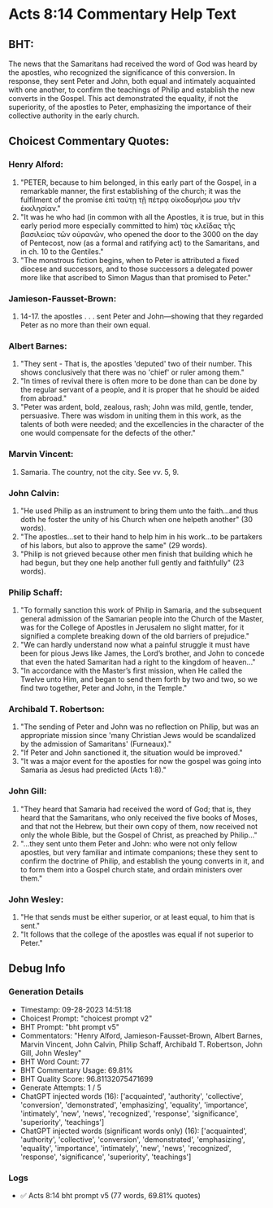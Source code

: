 # Acts 8:14 Commentary Help Text

## BHT:
The news that the Samaritans had received the word of God was heard by the apostles, who recognized the significance of this conversion. In response, they sent Peter and John, both equal and intimately acquainted with one another, to confirm the teachings of Philip and establish the new converts in the Gospel. This act demonstrated the equality, if not the superiority, of the apostles to Peter, emphasizing the importance of their collective authority in the early church.

## Choicest Commentary Quotes:
### Henry Alford:
1. "PETER, because to him belonged, in this early part of the Gospel, in a remarkable manner, the first establishing of the church; it was the fulfilment of the promise ἐπὶ ταύτῃ τῇ πέτρᾳ οἰκοδομήσω μου τὴν ἐκκλησίαν."
2. "It was he who had (in common with all the Apostles, it is true, but in this early period more especially committed to him) τὰς κλεῖδας τῆς βασιλείας τῶν οὐρανῶν, who opened the door to the 3000 on the day of Pentecost, now (as a formal and ratifying act) to the Samaritans, and in ch. 10 to the Gentiles."
3. "The monstrous fiction begins, when to Peter is attributed a fixed diocese and successors, and to those successors a delegated power more like that ascribed to Simon Magus than that promised to Peter."

### Jamieson-Fausset-Brown:
1. 14-17. the apostles . . . sent Peter
	and John—showing that they regarded Peter as no more than their
	own equal.

### Albert Barnes:
1. "They sent - That is, the apostles 'deputed' two of their number. This shows conclusively that there was no 'chief' or ruler among them."
2. "In times of revival there is often more to be done than can be done by the regular servant of a people, and it is proper that he should be aided from abroad."
3. "Peter was ardent, bold, zealous, rash; John was mild, gentle, tender, persuasive. There was wisdom in uniting them in this work, as the talents of both were needed; and the excellencies in the character of the one would compensate for the defects of the other."

### Marvin Vincent:
1. Samaria. The country, not the city. See vv. 5, 9.

### John Calvin:
1. "He used Philip as an instrument to bring them unto the faith...and thus doth he foster the unity of his Church when one helpeth another" (30 words).
2. "The apostles...set to their hand to help him in his work...to be partakers of his labors, but also to approve the same" (29 words).
3. "Philip is not grieved because other men finish that building which he had begun, but they one help another full gently and faithfully" (23 words).

### Philip Schaff:
1. "To formally sanction this work of Philip in Samaria, and the subsequent general admission of the Samarian people into the Church of the Master, was for the College of Apostles in Jerusalem no slight matter, for it signified a complete breaking down of the old barriers of prejudice."
2. "We can hardly understand now what a painful struggle it must have been for pious Jews like James, the Lord’s brother, and John to concede that even the hated Samaritan had a right to the kingdom of heaven..."
3. "In accordance with the Master’s first mission, when He called the Twelve unto Him, and began to send them forth by two and two, so we find two together, Peter and John, in the Temple."

### Archibald T. Robertson:
1. "The sending of Peter and John was no reflection on Philip, but was an appropriate mission since 'many Christian Jews would be scandalized by the admission of Samaritans' (Furneaux)."
2. "If Peter and John sanctioned it, the situation would be improved."
3. "It was a major event for the apostles for now the gospel was going into Samaria as Jesus had predicted (Acts 1:8)."

### John Gill:
1. "They heard that Samaria had received the word of God; that is, they heard that the Samaritans, who only received the five books of Moses, and that not the Hebrew, but their own copy of them, now received not only the whole Bible, but the Gospel of Christ, as preached by Philip..."
2. "...they sent unto them Peter and John: who were not only fellow apostles, but very familiar and intimate companions; these they sent to confirm the doctrine of Philip, and establish the young converts in it, and to form them into a Gospel church state, and ordain ministers over them."

### John Wesley:
1. "He that sends must be either superior, or at least equal, to him that is sent."
2. "It follows that the college of the apostles was equal if not superior to Peter."


## Debug Info
### Generation Details
- Timestamp: 09-28-2023 14:51:18
- Choicest Prompt: "choicest prompt v2"
- BHT Prompt: "bht prompt v5"
- Commentators: "Henry Alford, Jamieson-Fausset-Brown, Albert Barnes, Marvin Vincent, John Calvin, Philip Schaff, Archibald T. Robertson, John Gill, John Wesley"
- BHT Word Count: 77
- BHT Commentary Usage: 69.81%
- BHT Quality Score: 96.81132075471699
- Generate Attempts: 1 / 5
- ChatGPT injected words (16):
	['acquainted', 'authority', 'collective', 'conversion', 'demonstrated', 'emphasizing', 'equality', 'importance', 'intimately', 'new', 'news', 'recognized', 'response', 'significance', 'superiority', 'teachings']
- ChatGPT injected words (significant words only) (16):
	['acquainted', 'authority', 'collective', 'conversion', 'demonstrated', 'emphasizing', 'equality', 'importance', 'intimately', 'new', 'news', 'recognized', 'response', 'significance', 'superiority', 'teachings']

### Logs
- ✅ Acts 8:14 bht prompt v5 (77 words, 69.81% quotes)